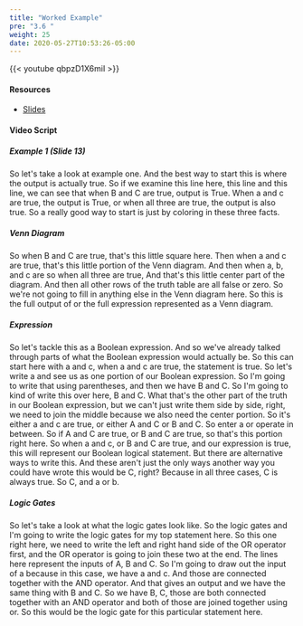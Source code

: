 ```yaml
---
title: "Worked Example"
pre: "3.6 "
weight: 25
date: 2020-05-27T10:53:26-05:00
---
```


{{< youtube qbpzD1X6miI >}}


#### Resources

* [Slides](/1-cc110/03-bits-and-boolean-algebra/slides/03-Bits-and-Boolean-Algebra.pdf)

#### Video Script

##### Example 1 (Slide 13)
So let's take a look at example one. And the best way to start this is where the output is actually true. So if we examine this line here, this line and this line, we can see that when B and C are true, output is True. When a and c are true, the output is True, or when all three are true, the output is also true. So a really good way to start is just by coloring in these three facts. 

##### Venn Diagram

So when B and C are true, that's this little square here. Then when a and c are true, that's this little portion of the Venn diagram. And then when a, b, and c are so when all three are true, And that's this little center part of the diagram. And then all other rows of the truth table are all false or zero. So we're not going to fill in anything else in the Venn diagram here. So this is the full output of or the full expression represented as a Venn diagram. 

##### Expression

So let's tackle this as a Boolean expression. And so we've already talked through parts of what the Boolean expression would actually be. So this can start here with a and c, when a and c are true, the statement is true. So let's write a and see us as one portion of our Boolean expression. So I'm going to write that using parentheses, and then we have B and C. So I'm going to kind of write this over here, B and C. What that's the other part of the truth in our Boolean expression, but we can't just write them side by side, right, we need to join the middle because we also need the center portion. So it's either a and c are true, or either A and C or B and C. So enter a or operate in between. So if A and C are true, or B and C are true, so that's this portion right here. So when a and c, or B and C are true, and our expression is true, this will represent our Boolean logical statement. But there are alternative ways to write this. And these aren't just the only ways another way you could have wrote this would be C, right? Because in all three cases, C is always true. So C, and a or b. 

##### Logic Gates

So let's take a look at what the logic gates look like. So the logic gates and I'm going to write the logic gates for my top statement here. So this one right here, we need to write the left and right hand side of the OR operator first, and the OR operator is going to join these two at the end. The lines here represent the inputs of A, B and C. So I'm going to draw out the input of a because in this case, we have a and c. And those are connected together with the AND operator. And that gives an output and we have the same thing with B and C. So we have B, C, those are both connected together with an AND operator and both of those are joined together using or. So this would be the logic gate for this particular statement here.
